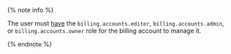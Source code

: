 {% note info %}

The user must [have](../../billing/security/index.md#set-role) the `billing.accounts.editor`, `billing.accounts.admin`, or `billing.accounts.owner` role for the billing account to manage it.

{% endnote %}
